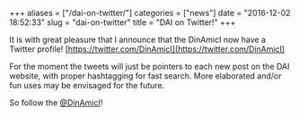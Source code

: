 +++
aliases = ["/dai-on-twitter/"]
categories = ["news"]
date = "2016-12-02 18:52:33"
slug = "dai-on-twitter"
title = "DAI on Twitter!"
+++

It is with great pleasure that I announce that the DinAmicI now have a
Twitter profile! [https://twitter.com/DinAmicI](https://twitter.com/DinAmicI)

For the moment the tweets will just be pointers to each new post on the
DAI website, with proper hashtagging for fast search. More elaborated
and/or fun uses may be envisaged for the future.

So follow the [@DinAmicI](https://twitter.com/DinAmicI)!
